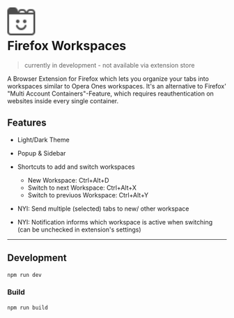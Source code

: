 # <img src="https://raw.githubusercontent.com/JVariance/Firefox-Workspaces/5ea333ff29c10c526ab9c1d96c2c66ed02253ec7/public/icon/workspaces.svg" width="64"/><br/> Firefox Workspaces

> currently in development - not available via extension store

A Browser Extension for Firefox which lets you organize your tabs into workspaces similar to Opera Ones workspaces. It's an alternative to Firefox' "Multi Account Containers"-Feature, which requires reauthentication on websites inside every single container.

## Features

 - Light/Dark Theme
 - Popup & Sidebar
 - Shortcuts to add and switch workspaces
    - New Workspace: Ctrl+Alt+D
    - Switch to next Workspace: Ctrl+Alt+X
    - Switch to previuos Workspace: Ctrl+Alt+Y

 - NYI: Send multiple (selected) tabs to new/ other workspace
 - NYI: Notification informs which workspace is active when switching (can be unchecked in extension's settings)

_______________________________________

## Development

``` 
npm run dev
```

### Build

```
npm run build
```
